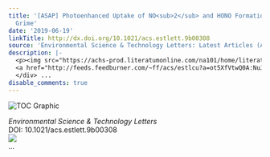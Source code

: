 ```yaml
---
title: '[ASAP] Photoenhanced Uptake of NO<sub>2</sub> and HONO Formation on Real Urban
  Grime'
date: '2019-06-19'
linkTitle: http://dx.doi.org/10.1021/acs.estlett.9b00308
source: 'Environmental Science & Technology Letters: Latest Articles (ACS Publications)'
description: |-
  <p><img src="https://achs-prod.literatumonline.com/na101/home/literatum/publisher/achs/journals/content/estlcu/0/estlcu.ahead-of-print/acs.estlett.9b00308/20190619/images/medium/ez-2019-003084_0004.gif" alt="TOC Graphic"/></p><div><cite>Environmental Science & Technology Letters</cite></div><div>DOI: 10.1021/acs.estlett.9b00308</div><div class="feedflare">
  <a href="http://feeds.feedburner.com/~ff/acs/estlcu?a=ot5XfVtwQ0A:NuJ_uZg7NB8:yIl2AUoC8zA"><img src="http://feeds.feedburner.com/~ff/acs/estlcu?d=yIl2AUoC8zA" border="0"></img></a>
  </div> ...
disable_comments: true
---
```

<p><img src="https://achs-prod.literatumonline.com/na101/home/literatum/publisher/achs/journals/content/estlcu/0/estlcu.ahead-of-print/acs.estlett.9b00308/20190619/images/medium/ez-2019-003084_0004.gif" alt="TOC Graphic"/></p><div><cite>Environmental Science & Technology Letters</cite></div><div>DOI: 10.1021/acs.estlett.9b00308</div><div class="feedflare">
<a href="http://feeds.feedburner.com/~ff/acs/estlcu?a=ot5XfVtwQ0A:NuJ_uZg7NB8:yIl2AUoC8zA"><img src="http://feeds.feedburner.com/~ff/acs/estlcu?d=yIl2AUoC8zA" border="0"></img></a>
</div> ...